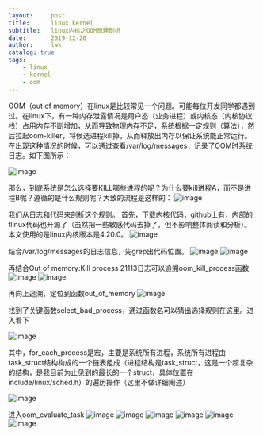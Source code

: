 ```yaml
---
layout:     post
title:      linux kernel
subtitle:   linux内核之OOM原理剖析
date:       2019-12-20
author:     lwk
catalog: true
tags:
    - linux
    - kernel
    - oom
---
```


OOM（out of memory）在linux是比较常见一个问题。可能每位开发同学都遇到过。在linux下，有一种内存泄露情况是用户态（业务进程）或内核态（内核协议栈）占用内存不断增加，从而导致物理内存不足，系统根据一定规则（算法），然后拉起oom-killer，将候选进程kill掉，从而释放出内存以保证系统能正常运行。在出现这种情况的时候，可以通过查看/var/log/messages，记录了OOM时系统日志。如下图所示：

 ![image](https://user-images.githubusercontent.com/36918717/176682603-de2cc145-85c9-419f-9f58-1e9cd5046cd5.png)


那么，到底系统是怎么选择要KILL哪些进程的呢？为什么要kill进程A，而不是进程B呢？遵循的是什么规则呢？大致的流程是这样的：
![image](https://user-images.githubusercontent.com/36918717/176684159-c0258465-c729-4f29-beb2-6655d9cabaad.png)


我们从日志和代码来剖析这个规则。
首先，下载内核代码，github上有，内部的tlinux代码也开源了（虽然把一些敏感代码去掉了，但不影响整体阅读和分析）。本文使用的是linux内核版本是4.20.0。
 ![image](https://user-images.githubusercontent.com/36918717/176682649-386b3707-1a12-4e47-8143-8d70ee051fa8.png)

 
结合/var/log/messages的日志信息，先grep出代码位置。
 ![image](https://user-images.githubusercontent.com/36918717/176682691-230b2e9b-5612-4ceb-b6fc-1bbfa3500bc0.png)
![image](https://user-images.githubusercontent.com/36918717/176682712-312aa1a9-0bc9-4d29-8fa0-2f73836d71d5.png)

再结合Out of memory:Kill process 21113日志可以追溯oom_kill_process函数
 ![image](https://user-images.githubusercontent.com/36918717/176682745-bafaf45c-c2ab-4335-8121-f948b21a7857.png)
![image](https://user-images.githubusercontent.com/36918717/176682786-12ebdcab-41ef-42b2-95d3-f46b3556f887.png)


再向上追溯，定位到函数out_of_memory
 ![image](https://user-images.githubusercontent.com/36918717/176682821-8de281c5-bdc8-43e8-b2c5-692a0d0a2107.png)


找到了关键函数select_bad_process，通过函数名可以猜出选择规则在这里。进入看下
 
![image](https://user-images.githubusercontent.com/36918717/176682852-5bbe8dc8-9d0b-4e8f-8096-854108bf47bd.png)


其中，for_each_process是宏，主要是系统所有进程，系统所有进程由task_struct结构构成的一个链表组成（进程结构是task_struct，这是一个超复杂的结构，是我目前为止见到的最长的一个struct，具体位置在include/linux/sched.h）的遍历操作（这里不做详细阐述）
 
![image](https://user-images.githubusercontent.com/36918717/176682884-15ec314a-85ae-40da-b176-a8d557eea250.png)


进入oom_evaluate_task
![image](https://user-images.githubusercontent.com/36918717/176682910-77934c5a-f9bd-4c76-b52d-c0258227c44d.png)
![image](https://user-images.githubusercontent.com/36918717/176682950-21853367-fbfe-40ad-bef9-6076eaf4201d.png)
![image](https://user-images.githubusercontent.com/36918717/176682964-662eecff-5d9a-4a19-bf9a-3379e0eaa6ef.png)
![image](https://user-images.githubusercontent.com/36918717/176682986-17081780-9151-4caa-9098-ef479e9325ad.png)
![image](https://user-images.githubusercontent.com/36918717/176683016-9d9d1afd-bd2a-4032-b0ec-0ec42f2caa98.png)
![image](https://user-images.githubusercontent.com/36918717/176683035-ae1a3d76-f278-431f-b641-3094fbbab3b5.png)

